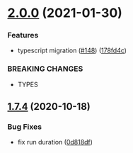 # [2.0.0](https://github.com/rfoel/run/compare/v1.7.4...v2.0.0) (2021-01-30)


### Features

* typescript migration ([#148](https://github.com/rfoel/run/issues/148)) ([178fd4c](https://github.com/rfoel/run/commit/178fd4c29a3c9ccf943d09dee5588bed92039590))


### BREAKING CHANGES

* TYPES

## [1.7.4](https://github.com/rfoel/run/compare/v1.7.3...v1.7.4) (2020-10-18)


### Bug Fixes

* fix run duration ([0d818df](https://github.com/rfoel/run/commit/0d818dfaff5daa479d78dd03f3cfb9fe87b422b9))
